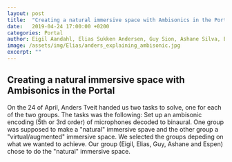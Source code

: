 ```yaml
---
layout: post
title:  "Creating a natural immersive space with Ambisonics in the Portal"
date:   2019-04-24 17:00:00 +0200
categories: Portal
author: Eigil Aandahl, Elias Sukken Andersen, Guy Sion, Ashane Silva, Espen Wik 
image: /assets/img/Elias/anders_explaining_ambisonic.jpg
excerpt: ""
---
```


## Creating a natural immersive space with Ambisonics in the Portal

On the 24 of April, Anders Tveit handed us two tasks to solve, one for each of the two groups. The tasks was the following: Set up an ambisonic encoding (5th or 3rd order) of microphones decoded to binaural. One group was supposed to make a "natural" immersive spave and the other group a "virtual/augmented" immersive space. We selected the groups depeding on what we wanted to achieve. Our group (Eigil, Elias, Guy, Ashane and Espen) chose to do the "natural" immersive space.

